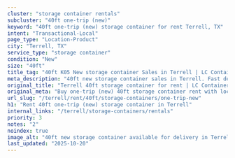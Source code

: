 ```yaml
---
cluster: "storage container rentals"
subcluster: "40ft one-trip (new)"
keyword: "40ft one-trip (new) storage container for rent Terrell, TX"
intent: "Transactional-Local"
page_type: "Location-Product"
city: "Terrell, TX"
service_type: "storage container"
condition: "New"
size: "40ft"
title_tag: "40ft K05 New storage container Sales in Terrell | LC Container"
meta_description: "40ft new storage container sales in Terrell. Fast delivery, competitive pricing. Serving storage containers area. Quote ID: ISK. Call (214) 524-4168 for your free quote today."
original_title: "Terrell 40ft storage container for rent | LC Container"
original_meta: "Buy one-trip (new) 40ft storage container rent with local delivery in Terrell, TX. LC Container — local Since 2003. Request a fast quote today."
url_slug: "/terrell/rent/40ft/storage-containers/one-trip-new"
h1: "Rent 40ft one-trip (new) storage container in Terrell"
internal_links: "/terrell/storage-containers/rentals"
priority: 3
notes: "2"
noindex: true
image_alt: "40ft new storage container available for delivery in Terrell"
last_updated: "2025-10-20"
---
```


<!-- TODO: Add unique city/inventory copy, images, and internal links here. -->
